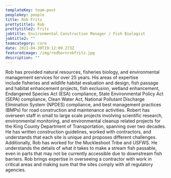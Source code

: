 ```yaml
---
templateKey: team-post
peoplekey: people
title: Rob Fritz
prettytitle1: Rob
prettytitle2: Fritz
jobtitle: Environmental Construction Manager / Fish Biologist
jobtitle2: ""
teamcategory: core
date: 2021-04-30T19:12:09.273Z
featuredimage: /img/redbarnrobfritz.jpg
description: ""
---
```


Rob has provided natural resources, fisheries biology, and environmental management services for over 25 years. His areas of expertise include fisheries and wildlife habitat evaluation and design, fish passage and habitat enhancement projects, fish exclusion, wetland enhancement, Endangered Species Act (ESA) compliance, State Environmental Policy Act (SEPA) compliance, Clean Water Act, National Pollutant Discharge Elimination System (NPDES) compliance, and best management practices (BMPs) for road construction and maintenance activities. Robert has overseen staff in small to large scale projects involving scientific research, environmental monitoring, and environmental cleanup related projects for the King County Department of Transportation, spanning over two decades. He has written construction guidelines, worked with contractors, and understands that each site is unique and proposes different challenges. Additionally, Rob has worked for the Muckleshoot Tribe and USFWS. He understands the details of what it takes to make a stream fish passable, even in parts that may not be currently accessible due to downstream fish barriers. Rob brings expertise in overseeing a contractor with work in critical areas and making sure that the sites comply with all regulatory agencies.
